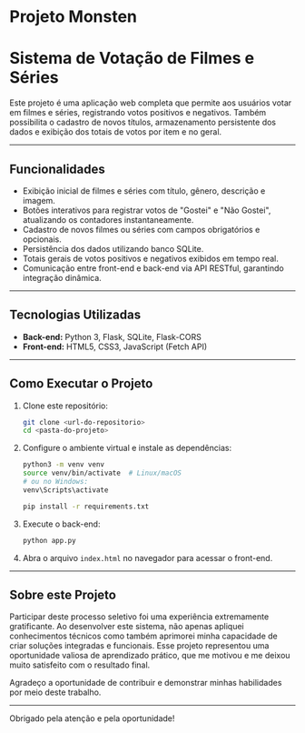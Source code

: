 # Projeto Monsten
# Sistema de Votação de Filmes e Séries

Este projeto é uma aplicação web completa que permite aos usuários votar em filmes e séries, registrando votos positivos e negativos. Também possibilita o cadastro de novos títulos, armazenamento persistente dos dados e exibição dos totais de votos por item e no geral.

---

## Funcionalidades

- Exibição inicial de filmes e séries com título, gênero, descrição e imagem.  
- Botões interativos para registrar votos de "Gostei" e "Não Gostei", atualizando os contadores instantaneamente.  
- Cadastro de novos filmes ou séries com campos obrigatórios e opcionais.  
- Persistência dos dados utilizando banco SQLite.  
- Totais gerais de votos positivos e negativos exibidos em tempo real.  
- Comunicação entre front-end e back-end via API RESTful, garantindo integração dinâmica.

---

## Tecnologias Utilizadas

- **Back-end:** Python 3, Flask, SQLite, Flask-CORS  
- **Front-end:** HTML5, CSS3, JavaScript (Fetch API)

---

## Como Executar o Projeto

1. Clone este repositório:  
   ```bash
   git clone <url-do-repositorio>  
   cd <pasta-do-projeto>  
   ```

2. Configure o ambiente virtual e instale as dependências:  
   ```bash
   python3 -m venv venv  
   source venv/bin/activate  # Linux/macOS  
   # ou no Windows:  
   venv\Scripts\activate

   pip install -r requirements.txt  
   ```

3. Execute o back-end:  
   ```bash
   python app.py  
   ```

4. Abra o arquivo `index.html` no navegador para acessar o front-end.

---

## Sobre este Projeto

Participar deste processo seletivo foi uma experiência extremamente gratificante. Ao desenvolver este sistema, não apenas apliquei conhecimentos técnicos como também aprimorei minha capacidade de criar soluções integradas e funcionais. Esse projeto representou uma oportunidade valiosa de aprendizado prático, que me motivou e me deixou muito satisfeito com o resultado final.

Agradeço a oportunidade de contribuir e demonstrar minhas habilidades por meio deste trabalho.

---

Obrigado pela atenção e pela oportunidade!
